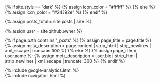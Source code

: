 {% if site.style == 'dark' %}
  {% assign icon_color = "#ffffff" %}
{% else %}
  {% assign icon_color = "#24292e" %}
{% endif %}

{% assign posts_total = site.posts | size %}

{% assign user = site.github.owner %}

{% if page.path contains '_posts' %}
  {% assign page_title = page.title %}
  {% assign meta_description = page.content | strip_html | strip_newlines | xml_escape | truncate: 300 %}
{% else %}
  {% assign page_title = user.name %}
  {% assign meta_description = user.bio | strip_html | strip_newlines | xml_escape | truncate: 300 %}
{% endif %}

<!doctype html>
<html class="min-height-full" data-theme="light">
  <head>
    {% include google-analytics.html %}
    <link rel="stylesheet" href="https://stackpath.bootstrapcdn.com/bootstrap/4.1.3/css/bootstrap.min.css" integrity="sha384-MCw98/SFnGE8fJT3GXwEOngsV7Zt27NXFoaoApmYm81iuXoPkFOJwJ8ERdknLPMO" crossorigin="anonymous">
    <link rel="stylesheet" href="https://cdnjs.cloudflare.com/ajax/libs/font-awesome/4.7.0/css/font-awesome.min.css">
    <link rel="stylesheet" href="/assets/site.css">
    <script src="https://code.jquery.com/jquery-3.3.1.slim.min.js" integrity="sha384-q8i/X+965DzO0rT7abK41JStQIAqVgRVzpbzo5smXKp4YfRvH+8abtTE1Pi6jizo" crossorigin="anonymous"></script>
    <script src="https://cdnjs.cloudflare.com/ajax/libs/popper.js/1.14.3/umd/popper.min.js" integrity="sha384-ZMP7rVo3mIykV+2+9J3UJ46jBk0WLaUAdn689aCwoqbBJiSnjAK/l8WvCWPIPm49" crossorigin="anonymous"></script>
    <script src="https://stackpath.bootstrapcdn.com/bootstrap/4.1.3/js/bootstrap.min.js" integrity="sha384-ChfqqxuZUCnJSK3+MXmPNIyE6ZbWh2IMqE241rYiqJxyMiZ6OW/JmZQ5stwEULTy" crossorigin="anonymous"></script>
    <script src="https://cdnjs.cloudflare.com/ajax/libs/turbolinks/5.2.0/turbolinks.js"></script>
    <meta charset="utf-8">
    <title>Carlos Gamino</title>
    <meta name="description" content="{{ meta_description }}" />
    <meta property="og:title" content="Carlos Gamino" />
    <meta property="og:image" content="{{ site.profPic }}"/>
    <meta property="og:description" content="{{ meta_description }}" />
    <meta name="viewport" content="width=device-width, initial-scale=1, shrink-to-fit=no">
  </head>
  <div class="wrapper">
  <body class="min-height-full">
    {% include navigation.html %}
    <main class="site-content">